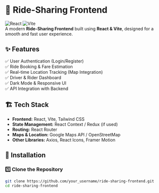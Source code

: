 # 🚖 Ride-Sharing Frontend  

![React](https://img.shields.io/badge/React-61DAFB?style=for-the-badge&logo=react&logoColor=black) 
![Vite](https://img.shields.io/badge/Vite-646CFF?style=for-the-badge&logo=vite&logoColor=white)  
A modern **Ride-Sharing Frontend** built using **React & Vite**, designed for a smooth and fast user experience.  

## ✨ Features  
✅ User Authentication (Login/Register)  
✅ Ride Booking & Fare Estimation  
✅ Real-time Location Tracking (Map Integration)  
✅ Driver & Rider Dashboard  
✅ Dark Mode & Responsive UI  
✅ API Integration with Backend  

## 🏗 Tech Stack  
- **Frontend:** React, Vite, Tailwind CSS  
- **State Management:** React Context / Redux (if used)  
- **Routing:** React Router  
- **Maps & Location:** Google Maps API / OpenStreetMap  
- **Other Libraries:** Axios, React Icons, Framer Motion  

## 🚀 Installation  

### 1️⃣ Clone the Repository  
```sh
git clone https://github.com/your_username/ride-sharing-frontend.git
cd ride-sharing-frontend
